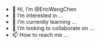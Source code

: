 - 👋 Hi, I’m @EricWangChen
- 👀 I’m interested in ...
- 🌱 I’m currently learning ...
- 💞️ I’m looking to collaborate on ...
- 📫 How to reach me ...

<!---
EricWangChen/EricWangChen is a ✨ special ✨ repository because its `README.md` (this file) appears on your GitHub profile.
You can click the Preview link to take a look at your changes.
--->

